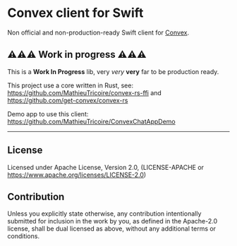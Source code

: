 # Convex client for Swift

Non official and non-production-ready Swift client for
[Convex](https://convex.dev/).

## ⚠️⚠️⚠️ Work in progress ⚠️⚠️⚠️

This is a **Work In Progress** lib, very _very_ **very** far to be production
ready.

This project use a core written in Rust, see:
https://github.com/MathieuTricoire/convex-rs-ffi and
https://github.com/get-convex/convex-rs

Demo app to use this client:
https://github.com/MathieuTricoire/ConvexChatAppDemo

---

## License

Licensed under Apache License, Version 2.0, (LICENSE-APACHE or
<https://www.apache.org/licenses/LICENSE-2.0>)

## Contribution

Unless you explicitly state otherwise, any contribution intentionally submitted
for inclusion in the work by you, as defined in the Apache-2.0 license, shall be
dual licensed as above, without any additional terms or conditions.

[JSType:Id]: https://docs.convex.dev/api/classes/values.GenericId
[JSType:null]: https://developer.mozilla.org/en-US/docs/Web/JavaScript/Data_structures#null_type
[JSType:bigint]: https://developer.mozilla.org/en-US/docs/Web/JavaScript/Data_structures#bigint_type
[JSType:number]: https://developer.mozilla.org/en-US/docs/Web/JavaScript/Data_structures#number_type
[JSType:boolean]: https://developer.mozilla.org/en-US/docs/Web/JavaScript/Data_structures#boolean_type
[JSType:string]: https://developer.mozilla.org/en-US/docs/Web/JavaScript/Data_structures#string_type
[JSType:ArrayBuffer]: https://developer.mozilla.org/en-US/docs/Web/JavaScript/Reference/Global_Objects/ArrayBuffer
[JSType:Array]: https://developer.mozilla.org/en-US/docs/Web/JavaScript/Reference/Global_Objects/Array
[JSType:Set]: https://developer.mozilla.org/en-US/docs/Web/JavaScript/Reference/Global_Objects/Set
[JSType:Map]: https://developer.mozilla.org/en-US/docs/Web/JavaScript/Reference/Global_Objects/Map
[JSType:object]: https://developer.mozilla.org/en-US/docs/Web/JavaScript/Data_structures#objects
[SwiftType:Bool]: https://developer.apple.com/documentation/swift/bool
[SwiftType:Int64]: https://developer.apple.com/documentation/swift/int64
[SwiftType:Double]: https://developer.apple.com/documentation/swift/double
[SwiftType:String]: https://developer.apple.com/documentation/swift/string
[SwiftType:Array]: https://developer.apple.com/documentation/swift/array
[SwiftType:Dict]: https://developer.apple.com/documentation/swift/dictionary
[SwiftType:Set]: https://developer.apple.com/documentation/swift/set
[SwiftType:Data]: https://developer.apple.com/documentation/foundation/data

